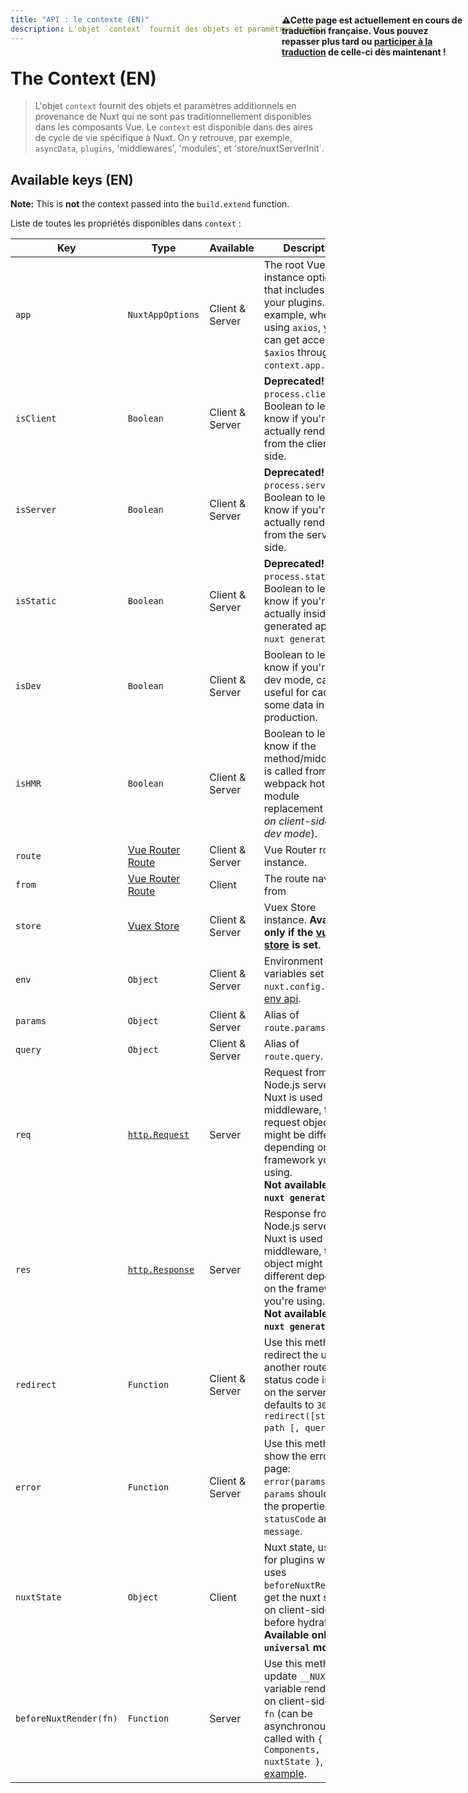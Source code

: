 ```yaml
---
title: "API : le contexte (EN)"
description: L'objet `context` fournit des objets et paramètres additionnels en provenance de Nuxt qui ne sont pas traditionnellement disponibles dans les composants Vue. Le `context` est disponible dans des aires de cycle de vie spécifique à Nuxt. On y retrouve, par exemple, `asyncData`, `plugins`, 'middlewares', 'modules', et 'store/nuxtServerInit`.
---
```


# The Context (EN)

> L'objet `context` fournit des objets et paramètres additionnels en provenance de Nuxt qui ne sont pas traditionnellement disponibles dans les composants Vue. Le `context` est disponible dans des aires de cycle de vie spécifique à Nuxt. On y retrouve, par exemple, `asyncData`, `plugins`, 'middlewares', 'modules', et 'store/nuxtServerInit`.

## Available keys (EN)

<div class="Alert Alert--teal">

  **Note:** This is **not** the context passed into the `build.extend` function.

</div>

Liste de toutes les propriétés disponibles dans `context` :

| Key                    | Type                                                                               | Available       | Description                                                                                                                                                                                                                                                                                 |
|------------------------|------------------------------------------------------------------------------------|-----------------|---------------------------------------------------------------------------------------------------------------------------------------------------------------------------------------------------------------------------------------------------------------------------------------------|
| `app`                  | `NuxtAppOptions`                                                                   | Client & Server | The root Vue instance options that includes all your plugins. For example, when using `axios`, you can get access to `$axios` through `context.app.$axios`.                                                                                                                                 |
| `isClient`             | `Boolean`                                                                          | Client & Server | **Deprecated!** Use `process.client`. Boolean to let you know if you're actually renderer from the client-side.                                                                                                                                                                             |
| `isServer`             | `Boolean`                                                                          | Client & Server | **Deprecated!** Use `process.server`. Boolean to let you know if you're actually renderer from the server-side.                                                                                                                                                                             |
| `isStatic`             | `Boolean`                                                                          | Client & Server | **Deprecated!** Use `process.static`. Boolean to let you know if you're actually inside a generated app (via `nuxt generate`).                                                                                                                                                              |
| `isDev`                | `Boolean`                                                                          | Client & Server | Boolean to let you know if you're in dev mode, can be useful for caching some data in production.                                                                                                                                                                                           |
| `isHMR`                | `Boolean`                                                                          | Client & Server | Boolean to let you know if the method/middleware is called from webpack hot module replacement (*only on client-side in dev mode*).                                                                                                                                                         |
| `route`                | [Vue Router Route](https://router.vuejs.org/en/api/route-object.html)              | Client & Server | Vue Router route instance.                                                                                                                                                                                                                                                                  |
| `from`                 | [Vue Router Route](https://router.vuejs.org/en/api/route-object.html)              | Client          | The route navigated from                                                                                                                                                                                                                                                                    |
| `store`                | [Vuex Store](https://vuex.vuejs.org/en/api.html#vuexstore-instance-properties)     | Client & Server | Vuex Store instance. **Available only if the [vuex store](/guide/vuex-store) is set**.                                                                                                                                                                                                      |
| `env`                  | `Object`                                                                           | Client & Server | Environment variables set in `nuxt.config.js`, see [env api](/api/configuration-env).                                                                                                                                                                                                       |
| `params`               | `Object`                                                                           | Client & Server | Alias of `route.params`.                                                                                                                                                                                                                                                                    |
| `query`                | `Object`                                                                           | Client & Server | Alias of `route.query`.                                                                                                                                                                                                                                                                     |
| `req`                  | [`http.Request`](https://nodejs.org/api/http.html#http_class_http_incomingmessage) | Server          | Request from the Node.js server. If Nuxt is used as a middleware, the request object might be different depending on the framework you're using.<br>**Not available via `nuxt generate`**.                                                                                                  |
| `res`                  | [`http.Response`](https://nodejs.org/api/http.html#http_class_http_serverresponse) | Server          | Response from the Node.js server. If Nuxt is used as a middleware, the res object might be different depending on the framework you're using.<br>**Not available via `nuxt generate`**.                                                                                                     |
| `redirect`             | `Function`                                                                         | Client & Server | Use this method to redirect the user to another route, the status code is used on the server-side, defaults to `302`. `redirect([status,] path [, query])`.                                                                                                                                 |
| `error`                | `Function`                                                                         | Client & Server | Use this method to show the error page: `error(params)`. The `params` should have the properties `statusCode` and `message`.                                                                                                                                                                |
| `nuxtState`            | `Object`                                                                           | Client          | Nuxt state, useful for plugins which uses `beforeNuxtRender` to get the nuxt state on client-side before hydration. **Available only in `universal` mode**.                                                                                                                                 |
| `beforeNuxtRender(fn)` | `Function`                                                                         | Server          | Use this method to update `__NUXT__` variable rendered on client-side, the `fn` (can be asynchronous) is called with `{ Components, nuxtState }`, see [example](https://github.com/nuxt/nuxt.js/blob/cf6b0df45f678c5ac35535d49710c606ab34787d/test/fixtures/basic/pages/special-state.vue). |

<p style="width: 294px;position: fixed; top : 64px; right: 4px;" class="Alert Alert--orange"><strong>⚠Cette page est actuellement en cours de traduction française. Vous pouvez repasser plus tard ou <a href="https://github.com/vuejs-fr/nuxt" target="_blank">participer à la traduction</a> de celle-ci dès maintenant !</strong></p>
